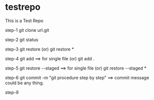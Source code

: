 # testrepo

This is a Test Repo

step-1
git clone url.git

step-2
git status

step-3
git restore <filename>
(or)
git restore *

step-4
git add <filename> ==> for single file
(or)
git add .

step-5
git restore --staged <filename>  ==> for single file
(or)
git restore --staged *

step-6
git commit -m "git procedure step by step" ==> commit message could be any thing.




step-9
